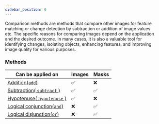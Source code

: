 ```yaml
---
sidebar_position: 0
---
```


Comparison methods are methods that compare other images for feature matching or change detection by subtraction or addition of image values etc.
The specific reasons for comparing images depend on the application and the desired outcome. In many cases, it is also a valuable tool for identifying changes, isolating objects, enhancing features, and improving image quality for various purposes.

### Methods

| Can be applied on                                                               | Images   | Masks    |
| ------------------------------------------------------------------------------- | -------- | -------- |
| [Addition(`add`)](./Addition.md 'internal link on add')                         | &#9989;  | &#10060; |
| [Subtraction( `subtract` )](./Subtraction.md 'internal link on subtract')       | &#9989;  | &#9989;  |
| [Hypotenuse( `hypotenuse` )](./Hypotenuse.md 'internal link on hypotenuse')     | &#9989;  | &#10060; |
| [Logical conjunction(`and`)](./Logical%20conjunction.md 'internal link on and') | &#10060; | &#9989;  |
| [Logical disjunction(`or`)](./Logical%20disjunction.md 'internal link on or')   | &#10060; | &#9989;  |
